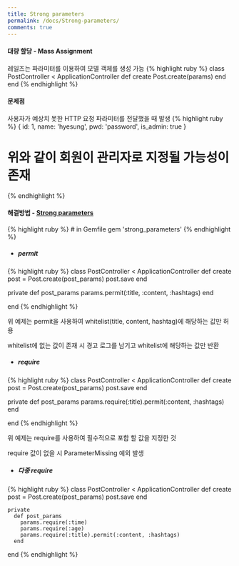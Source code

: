```yaml
---
title: Strong parameters
permalink: /docs/Strong-parameters/
comments: true
---
```

#### 대량 할당 - Mass Assignment
레일즈는 파라미터를 이용하여 모델 객체를 생성 가능
{% highlight ruby %}
class PostController < ApplicationController
  def create
    Post.create(params)
  end
end
{% endhighlight %}
<br/>

#### 문제점
사용자가 예상치 못한 HTTP 요청 파라미터를 전달했을 때 발생
{% highlight ruby %}
  { id: 1, name: 'hyesung', pwd: 'password', is_admin: true }
  # 위와 같이 회원이 관리자로 지정될 가능성이 존재
{% endhighlight %}
<br/>

<h4> 해결방법 - <a href="https://github.com/rails/strong_parameters">Strong parameters</a></h4>
{% highlight ruby %}
  # in Gemfile
  gem 'strong_parameters'
{% endhighlight %}

* <h5>permit</h5>
{% highlight ruby %}
class PostController < ApplicationController
  def create
    post = Post.create(post_params)
    post.save
  end

  private
    def post_params
      params.permit(:title, :content, :hashtags)
    end

end
{% endhighlight %}
<p>위 예제는 permit을 사용하여 whitelist(title, content, hashtag)에 해당하는 값만 허용</p>
<p>whitelist에 없는 값이 존재 시 경고 로그를 남기고 whitelist에 해당하는 값만 반환</p>

* <h5>require</h5>
{% highlight ruby %}
class PostController < ApplicationController
  def create
    post = Post.create(post_params)
    post.save
  end

  private
    def post_params
      params.require(:title).permit(:content, :hashtags)
    end

end
{% endhighlight %}
<p>위 예제는 require를 사용하여 필수적으로 포함 할 값을 지정한 것</p>
<p>require 값이 없을 시 ParameterMissing 예외 발생</p>

  * <h5>다중 require</h5>
  {% highlight ruby %}
  class PostController < ApplicationController
    def create
      post = Post.create(post_params)
      post.save
    end

    private
      def post_params
        params.require(:time)
        params.require(:age)
        params.require(:title).permit(:content, :hashtags)
      end

  end
  {% endhighlight %}
